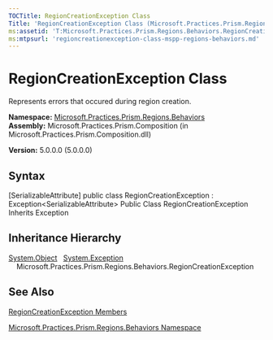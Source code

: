 ```yaml
---
TOCTitle: RegionCreationException Class
Title: 'RegionCreationException Class (Microsoft.Practices.Prism.Regions.Behaviors)'
ms:assetid: 'T:Microsoft.Practices.Prism.Regions.Behaviors.RegionCreationException'
ms:mtpsurl: 'regioncreationexception-class-mspp-regions-behaviors.md'
---
```


# RegionCreationException Class

Represents errors that occured during region creation.

**Namespace:** [Microsoft.Practices.Prism.Regions.Behaviors](https://msdn.microsoft.com/library/microsoft.practices.prism.regions.behaviors)
**Assembly:** Microsoft.Practices.Prism.Composition (in Microsoft.Practices.Prism.Composition.dll)

**Version:** 5.0.0.0 (5.0.0.0)

## Syntax
[SerializableAttribute\] public class RegionCreationException : Exception&lt;SerializableAttribute&gt; Public Class RegionCreationException Inherits Exception

## Inheritance Hierarchy

[System.Object](http://msdn.microsoft.com/en-us/library/e5kfa45b)
  [System.Exception](http://msdn.microsoft.com/en-us/library/c18k6c59)
    Microsoft.Practices.Prism.Regions.Behaviors.RegionCreationException

## See Also
[RegionCreationException Members](https://msdn.microsoft.com/allmembers.t:microsoft.practices.prism.regions.behaviors.regioncreationexception)

[Microsoft.Practices.Prism.Regions.Behaviors Namespace](https://msdn.microsoft.com/library/microsoft.practices.prism.regions.behaviors)
